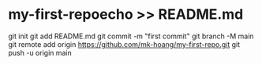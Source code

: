 # my-first-repoecho >> README.md
git init
git add README.md
git commit -m "first commit"
git branch -M main
git remote add origin https://github.com/mk-hoang/my-first-repo.git
git push -u origin main
